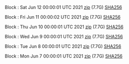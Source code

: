 Block [](https://insight.dash.org/insight/block/): Sat Jun 12 00:00:01 UTC 2021 [zip](https://dash-bootstrap.ams3.digitaloceanspaces.com/mainnet/2021-06-12/bootstrap.dat.zip) (7.7G) [SHA256](https://dash-bootstrap.ams3.digitaloceanspaces.com/mainnet/2021-06-12/sha256.txt)

Block [](https://insight.dash.org/insight/block/): Fri Jun 11 00:00:02 UTC 2021 [zip](https://dash-bootstrap.ams3.digitaloceanspaces.com/mainnet/2021-06-11/bootstrap.dat.zip) (7.7G) [SHA256](https://dash-bootstrap.ams3.digitaloceanspaces.com/mainnet/2021-06-11/sha256.txt)

Block [](https://insight.dash.org/insight/block/): Thu Jun 10 00:00:01 UTC 2021 [zip](https://dash-bootstrap.ams3.digitaloceanspaces.com/mainnet/2021-06-10/bootstrap.dat.zip) (7.7G) [SHA256](https://dash-bootstrap.ams3.digitaloceanspaces.com/mainnet/2021-06-10/sha256.txt)

Block [](https://insight.dash.org/insight/block/): Wed Jun  9 00:00:01 UTC 2021 [zip](https://dash-bootstrap.ams3.digitaloceanspaces.com/mainnet/2021-06-09/bootstrap.dat.zip) (7.7G) [SHA256](https://dash-bootstrap.ams3.digitaloceanspaces.com/mainnet/2021-06-09/sha256.txt)

Block [](https://insight.dash.org/insight/block/): Tue Jun  8 00:00:01 UTC 2021 [zip](https://dash-bootstrap.ams3.digitaloceanspaces.com/mainnet/2021-06-08/bootstrap.dat.zip) (7.7G) [SHA256](https://dash-bootstrap.ams3.digitaloceanspaces.com/mainnet/2021-06-08/sha256.txt)

Block [](https://insight.dash.org/insight/block/): Mon Jun  7 00:00:01 UTC 2021 [zip](https://dash-bootstrap.ams3.digitaloceanspaces.com/mainnet/2021-06-07/bootstrap.dat.zip) (7.7G) [SHA256](https://dash-bootstrap.ams3.digitaloceanspaces.com/mainnet/2021-06-07/sha256.txt)
